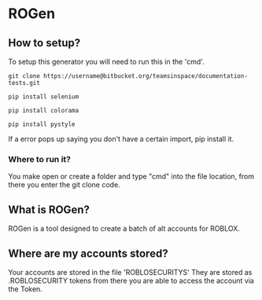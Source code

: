 # ROGen

## How to setup?

To setup this generator you will need to run this in the 'cmd'.

`git clone https://username@bitbucket.org/teamsinspace/documentation-tests.git`

`pip install selenium`

`pip install colorama`

`pip install pystyle`

If a error pops up saying you don't have a certain import, pip install it.

### Where to run it?

You make open or create a folder and type "cmd" into the file location, from there you enter the git clone code.

## What is ROGen?

ROGen is a tool designed to create a batch of alt accounts for ROBLOX.

## Where are my accounts stored?

Your accounts are stored in the file 'ROBLOSECURITYS'
They are stored as .ROBLOSECURITY tokens from there you are able to access the account via the Token.
